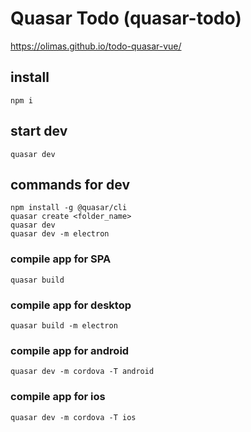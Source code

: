 # Quasar Todo (quasar-todo)
https://olimas.github.io/todo-quasar-vue/

## install
```
npm i
```
## start dev
```
quasar dev
```
## commands for dev
```
npm install -g @quasar/cli
quasar create <folder_name>
quasar dev
quasar dev -m electron
```
### compile app for SPA
```
quasar build
```
### compile app for desktop
```
quasar build -m electron
```
### compile app for android
```
quasar dev -m cordova -T android
```
### compile app for ios
```
quasar dev -m cordova -T ios
```
